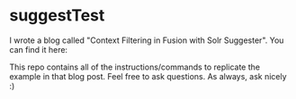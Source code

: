 # suggestTest

I wrote a blog called "Context Filtering in Fusion with Solr Suggester". You can find it here:

This repo contains all of the instructions/commands to replicate the example in that blog post.
Feel free to ask questions. As always, ask nicely :)
